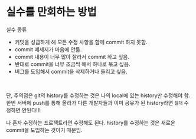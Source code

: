 # 실수를 만회하는 방법

실수 종류

- 커밋을 성급하게 해 모든 수정 사항을 함께 commit 하지 못함.
- commit 메세지가 마음에 안듦.
- commit 내용이 너무 많아 잘라서 commit 하고 싶음.
- 반대로 commit을 너무 조금씩 해서 하나로 묶고 싶음.
- 버그를 도입해서 commit을 삭제하거나 돌리고 싶음.

<br/>

단, 주의점은 git의 history를 수정하는 것은 나의 local에 있는 history만 수정해야 함. 한번 서버에 push를 통해 올라가 다른 개발자들과 이미 공유가 된 history라면 `절대` 수정하면 안된다!!!

나 혼자 수정하는 프로젝트라면 수정해도 된다. history를 수정하는 것은 새로운 commit을 도입하는 것이기 때문임.